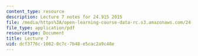 ```yaml
---
content_type: resource
description: Lecture 7 notes for 24.915 2015
file: /media/https%3A/open-learning-course-data-rc.s3.amazonaws.com/24-915-linguistic-phonetics-fall-2015/dcf3776c10820c7c7b48e5cac2a9c48e_MIT24_915F15_lec7.pdf
file_type: application/pdf
resourcetype: Document
title: Lecture 7
uid: dcf3776c-1082-0c7c-7b48-e5cac2a9c48e
---
```


